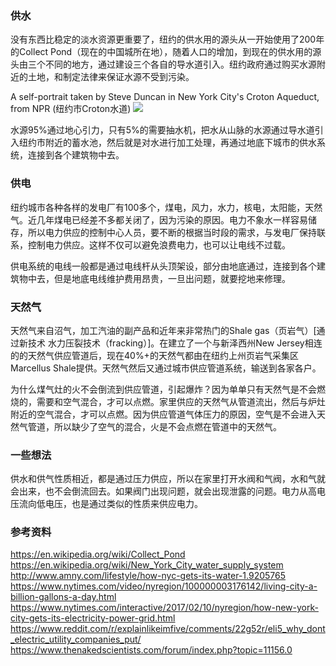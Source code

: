 ### 供水

没有东西比稳定的淡水资源更重要了，纽约的供水用的源头从一开始使用了200年的Collect Pond（现在的中国城所在地），随着人口的增加，到现在的供水用的源头由三个不同的地方，通过建设三个各自的导水道引入。纽约政府通过购买水源附近的土地，和制定法律来保证水源不受到污染。

A self-portrait taken by Steve Duncan in New York City's Croton Aqueduct, from NPR (纽约市Croton水道)
<img src="http://media.npr.org/assets/img/2010/12/30/duncan5-f523d8289634e214e2fb8ef86d4200585a33fd3b-s600-c85.jpg" />

水源95%通过地心引力，只有5%的需要抽水机，把水从山脉的水源通过导水道引入纽约市附近的蓄水池，然后就是对水进行加工处理，再通过地底下城市的供水系统，连接到各个建筑物中去。

### 供电

纽约城市各种各样的发电厂有100多个，煤电，风力，水力，核电，太阳能，天然气。近几年煤电已经差不多都关闭了，因为污染的原因。电力不象水一样容易储存，所以电力供应的控制中心人员，要不断的根据当时段的需求，与发电厂保持联系，控制电力供应。这样不仅可以避免浪费电力，也可以让电线不过载。

供电系统的电线一般都是通过电线杆从头顶架设，部分由地底通过，连接到各个建筑物中去，但是地底电线维护费用昂贵，一旦出问题，就要挖地来修理。

### 天然气

天然气来自沼气，加工汽油的副产品和近年来非常热门的Shale gas（页岩气）[通过新技术 水力压裂技术（fracking）]。在建立了一个与新泽西州New Jersey相连的的天然气供应管道后，现在40%+的天然气都由在纽约上州页岩气采集区Marcellus Shale提供。天然气然后又通过城市供应管道系统，输送到各家各户。

为什么煤气灶的火不会倒流到供应管道，引起爆炸？因为单单只有天然气是不会燃烧的，需要和空气混合，才可以点燃。家里供应的天然气从管道流出，然后与炉灶附近的空气混合，才可以点燃。因为供应管道气体压力的原因，空气是不会进入天然气管道，所以缺少了空气的混合，火是不会点燃在管道中的天然气。

### 一些想法

供水和供气性质相近，都是通过压力供应，所以在家里打开水阀和气阀，水和气就会出来，也不会倒流回去。如果阀门出现问题，就会出现泄露的问题。电力从高电压流向低电压，也是通过类似的性质来供应电力。

### 参考资料

https://en.wikipedia.org/wiki/Collect_Pond
https://en.wikipedia.org/wiki/New_York_City_water_supply_system
http://www.amny.com/lifestyle/how-nyc-gets-its-water-1.9205765
https://www.nytimes.com/video/nyregion/100000003176142/living-city-a-billion-gallons-a-day.html
https://www.nytimes.com/interactive/2017/02/10/nyregion/how-new-york-city-gets-its-electricity-power-grid.html
https://www.reddit.com/r/explainlikeimfive/comments/22g52r/eli5_why_dont_electric_utility_companies_put/
https://www.thenakedscientists.com/forum/index.php?topic=11156.0
